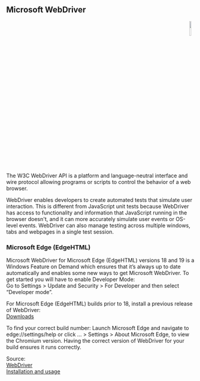 ## Microsoft WebDriver

<div align="right"> 
<img width="10%" height="10%" src="https://github.com/ikostan/ParaBankSeleniumAutomation/blob/master/images/edge-icon.png" hspace="10">
</div>

The W3C WebDriver API is a platform and language-neutral interface and wire protocol allowing programs or scripts to control the behavior of a web browser.<br/>

WebDriver enables developers to create automated tests that simulate user interaction. This is different from JavaScript unit tests because WebDriver has access to functionality and information that JavaScript running in the browser doesn't, and it can more accurately simulate user events or OS-level events. WebDriver can also manage testing across multiple windows, tabs and webpages in a single test session.<br/>

### Microsoft Edge (EdgeHTML)<br/>

Microsoft WebDriver for Microsoft Edge (EdgeHTML) versions 18 and 19 is a Windows Feature on Demand which ensures that it’s always up to date automatically and enables some new ways to get Microsoft WebDriver. To get started you will have to enable Developer Mode:<br/>
Go to Settings > Update and Security > For Developer and then select “Developer mode”.<br/>

For Microsoft Edge (EdgeHTML) builds prior to 18, install a previous release of WebDriver:<br/>
[Downloads](https://developer.microsoft.com/en-us/microsoft-edge/tools/webdriver/#downloads)<br/>

To find your correct build number: Launch Microsoft Edge and navigate to edge://settings/help or click ... > Settings >  About Microsoft Edge, to view the Chromium version. Having the correct version of WebDriver for your build ensures it runs correctly.<br/>

Source:<br/>
[WebDriver](https://docs.microsoft.com/en-us/microsoft-edge/webdriver)<br/>
[Installation and usage](https://developer.microsoft.com/en-us/microsoft-edge/tools/webdriver/)

